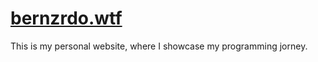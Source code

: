 # [bernzrdo.wtf](https://bernzrdo.wtf)

This is my personal website, where I showcase my programming jorney.
